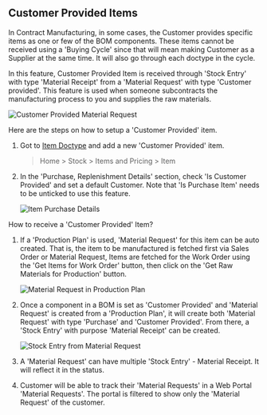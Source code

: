 ## Customer Provided Items

In Contract Manufacturing, in some cases, the Customer provides specific items as one or few of the BOM components. These items cannot be received using a 'Buying Cycle' since that will mean making Customer as a Supplier at the same time. It will also go through each doctype in the cycle.

In this feature, Customer Provided Item is received through 'Stock Entry' with type 'Material Receipt' from a 'Material Request' with type 'Customer provided'. This feature is used when someone subcontracts the manufacturing process to you and supplies the raw materials.

![Customer Provided Material Request](https://docs.erpnext.com/files/material-request-customer-provided.png)

Here are the steps on how to setup a 'Customer Provided' item.

1.  Got to [Item Doctype](https://docs.erpnext.com/docs/v13/user/manual/en/stock) and add a new 'Customer Provided' item.
    
    > Home > Stock > Items and Pricing > Item
    
2.  In the 'Purchase, Replenishment Details' section, check 'Is Customer Provided' and set a default Customer. Note that 'Is Purchase Item' needs to be unticked to use this feature.
    
    ![Item Purchase Details](https://docs.erpnext.com/files/item-customer-provided.png)
    

How to receive a 'Customer Provided' Item?

1.  If a 'Production Plan' is used, 'Material Request' for this item can be auto created. That is, the item to be manufactured is fetched first via Sales Order or Material Request, Items are fetched for the Work Order using the 'Get Items for Work Order' button, then click on the 'Get Raw Materials for Production' button.
    
    ![Material Request in Production Plan](https://docs.erpnext.com/files/material-request-production-plan.png)
    
2.  Once a component in a BOM is set as 'Customer Provided' and 'Material Request' is created from a 'Production Plan', it will create both 'Material Request' with type 'Purchase' and 'Customer Provided'. From there, a 'Stock Entry' with purpose 'Material Receipt' can be created.
    
    ![Stock Entry from Material Request](https://docs.erpnext.com/files/create-mr-from-production-plan.png)
    
3.  A 'Material Request' can have multiple 'Stock Entry' - Material Receipt. It will reflect it in the status.
    
4.  Customer will be able to track their 'Material Requests' in a Web Portal 'Material Requests'. The portal is filtered to show only the 'Material Request' of the customer.